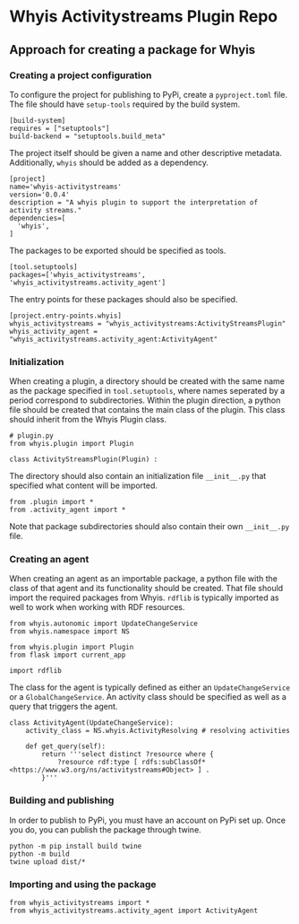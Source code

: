 # Whyis Activitystreams Plugin Repo


## Approach for creating a package for Whyis
### Creating a project configuration
To configure the project for publishing to PyPi, create a `pyproject.toml` file. The file should have `setup-tools` required by the build system.
```
[build-system]
requires = ["setuptools"]
build-backend = "setuptools.build_meta"
```

The project itself should be given a name and other descriptive metadata. Additionally, `whyis` should be added as a dependency.
```
[project]
name='whyis-activitystreams'
version='0.0.4'
description = "A whyis plugin to support the interpretation of activity streams."
dependencies=[
  'whyis',
]
```

The packages to be exported should be specified as tools.
```
[tool.setuptools]
packages=['whyis_activitystreams', 'whyis_activitystreams.activity_agent']
```

The entry points for these packages should also be specified.
```
[project.entry-points.whyis]
whyis_activitystreams = "whyis_activitystreams:ActivityStreamsPlugin"
whyis_activity_agent = "whyis_activitystreams.activity_agent:ActivityAgent"
```

### Initialization
When creating a plugin, a directory should be created with the same name as the package specified in `tool.setuptools`, where names seperated by a period correspond to subdirectories. Within the plugin direction, a python file should be created that contains the main class of the plugin. This class should inherit from the Whyis Plugin class.
```{python}
# plugin.py
from whyis.plugin import Plugin

class ActivityStreamsPlugin(Plugin) :
```

The directory should also contain an initialization file `__init__.py` that specified what content will be imported.
```
from .plugin import *
from .activity_agent import *
```
Note that package subdirectories should also contain their own `__init__.py` file.

### Creating an agent
When creating an agent as an importable package, a python file with the class of that agent and its functionality should be created. That file should import the required packages from Whyis. `rdflib` is typically imported as well to work when working with RDF resources.
```
from whyis.autonomic import UpdateChangeService
from whyis.namespace import NS

from whyis.plugin import Plugin
from flask import current_app

import rdflib
```

The class for the agent is typically defined as either an `UpdateChangeService` or a `GlobalChangeService`. An activity class should be specified as well as a query that triggers the agent.
```
class ActivityAgent(UpdateChangeService):
    activity_class = NS.whyis.ActivityResolving # resolving activities
    
    def get_query(self):
        return '''select distinct ?resource where {
            ?resource rdf:type [ rdfs:subClassOf*  <https://www.w3.org/ns/activitystreams#Object> ] .
        }'''
```

### Building and publishing
In order to publish to PyPi, you must have an account on PyPi set up. Once you do, you can publish the package through twine.
```
python -m pip install build twine
python -m build
twine upload dist/*
```

### Importing and using the package
```
from whyis_activitystreams import *
from whyis_activitystreams.activity_agent import ActivityAgent
```
